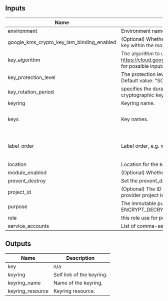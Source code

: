 ## Inputs

| Name | Description | Type | Default | Required |
|------|-------------|------|---------|:--------:|
| environment | Environment name | `string` | `"dev"` | no |
| google\_kms\_crypto\_key\_iam\_binding\_enabled | (Optional) Whether or not to create IAM bindings for the Google Cloud KMS crypto key within the module. Set to true to include IAM bindings, false to exclude them. | `bool` | `true` | no |
| key\_algorithm | The algorithm to use when creating a version based on this template. See the https://cloud.google.com/kms/docs/reference/rest/v1/CryptoKeyVersionAlgorithm for possible inputs. | `string` | `"GOOGLE_SYMMETRIC_ENCRYPTION"` | no |
| key\_protection\_level | The protection level to use when creating a version based on this template. Default value: "SOFTWARE" Possible values: ["SOFTWARE", "HSM"] | `string` | `"SOFTWARE"` | no |
| key\_rotation\_period | specifies the duration, expressed in seconds, for the automatic rotation of cryptographic keys | `string` | `null` | no |
| keyring | Keyring name. | `string` | n/a | yes |
| keys | Key names. | `list(string)` | <pre>[<br>  "KMS-KEY"<br>]</pre> | no |
| label\_order | Label order, e.g. `name`,`application`. | `list(any)` | <pre>[<br>  "name",<br>  "environment"<br>]</pre> | no |
| location | Location for the keyring. | `string` | `""` | no |
| module\_enabled | (Optional) Whether or not to create resources within the module. | `bool` | `true` | no |
| prevent\_destroy | Set the prevent\_destroy lifecycle attribute on keys. | `bool` | `true` | no |
| project\_id | (Optional) The ID of the project in which the resource belongs. If it is not set, the provider project is used. | `string` | `null` | no |
| purpose | The immutable purpose of the CryptoKey. Possible values are ENCRYPT\_DECRYPT, ASYMMETRIC\_SIGN, and ASYMMETRIC\_DECRYPT. | `string` | `"ENCRYPT_DECRYPT"` | no |
| role | this role use for permissions | `string` | `"roles/cloudkms.cryptoKeyEncrypterDecrypter"` | no |
| service\_accounts | List of comma-separated owners for each key declared in set\_owners\_for. | `list(string)` | `[]` | no |

## Outputs

| Name | Description |
|------|-------------|
| key | n/a |
| keyring | Self link of the keyring. |
| keyring\_name | Name of the keyring. |
| keyring\_resource | Keyring resource. |

